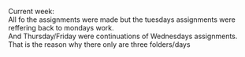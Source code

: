 Current week:\
All fo the assignments were made but the tuesdays assignments were reffering back to mondays work.\
And Thursday/Friday were continuations of Wednesdays assignments.\
That is the reason why there only are three folders/days
